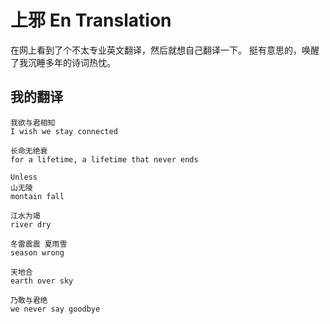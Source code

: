 # 上邪 En Translation
在网上看到了个不太专业英文翻译，然后就想自己翻译一下。
挺有意思的，唤醒了我沉睡多年的诗词热忱。

## 我的翻译
```text
我欲与君相知
I wish we stay connected

长命无绝衰
for a lifetime, a lifetime that never ends

Unless
山无陵
montain fall

江水为竭
river dry

冬雷震震 夏雨雪
season wrong

天地合
earth over sky

乃敢与君绝
we never say goodbye
```
